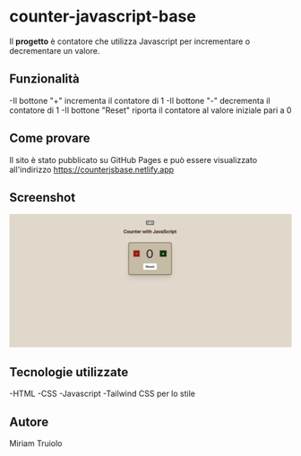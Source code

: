 # counter-javascript-base

Il **progetto** è contatore che utilizza Javascript per incrementare o decrementare un valore.

## Funzionalità

-Il bottone "+" incrementa il contatore di 1
-Il bottone "-" decrementa il contatore di 1
-Il bottone "Reset" riporta il contatore al valore iniziale pari a 0

## Come provare

Il sito è stato pubblicato su GitHub Pages e può essere visualizzato all'indirizzo https://counterjsbase.netlify.app

## Screenshot

![Banner](https://github.com/miriamtruiolo/counter-javascript-base/blob/main/assets/images/preview.png)

## Tecnologie utilizzate

-HTML
-CSS
-Javascript
-Tailwind CSS per lo stile

## Autore
Miriam Truiolo
